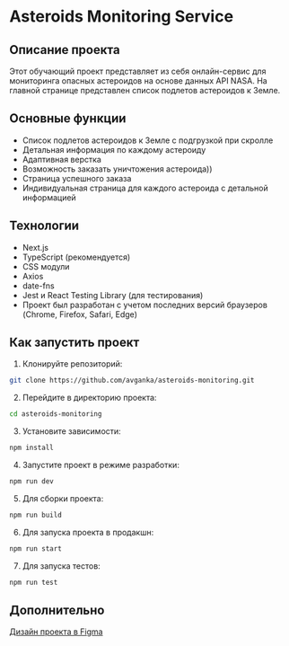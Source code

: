 # Asteroids Monitoring Service
## Описание проекта
Этот обучающий проект представляет из себя онлайн-сервис для мониторинга опасных астероидов на основе данных API NASA. На главной странице представлен список подлетов астероидов к Земле.

## Основные функции

- Список подлетов астероидов к Земле с подгрузкой при скролле
- Детальная информация по каждому астероиду
- Адаптивная верстка
- Возможность заказать уничтожения астероида))
- Страница успешного заказа
- Индивидуальная страница для каждого астероида с детальной информацией

## Технологии

- Next.js
- TypeScript (рекомендуется)
- CSS модули
- Axios
- date-fns
- Jest и React Testing Library (для тестирования)
- Проект был разработан с учетом последних версий браузеров (Chrome, Firefox, Safari, Edge)

## Как запустить проект

1. Клонируйте репозиторий:

```bash
git clone https://github.com/avganka/asteroids-monitoring.git
```

2. Перейдите в директорию проекта:

```bash
cd asteroids-monitoring
```

3. Установите зависимости:

```bash
npm install
```

4. Запустите проект в режиме разработки:

```bash
npm run dev
```

5. Для сборки проекта:

```bash
npm run build
```

6. Для запуска проекта в продакшн:

```bash
npm run start
```

7. Для запуска тестов:

```bash
npm run test
```

## Дополнительно

[Дизайн проекта в Figma](https://www.figma.com/file/N9aUcWK3o189lZcwQyzU79/Armaggedon-V3?type=design&node-id=0%3A1&mode=design&t=nb1Hyl3qNhdm2c4a-1)